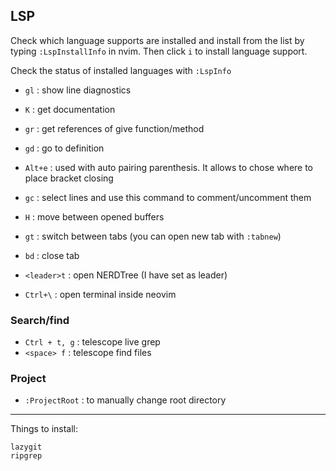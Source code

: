 ## LSP

Check which language supports are installed and install from the list by typing `:LspInstallInfo` in nvim.
Then click `i` to install language support.

Check the status of installed languages with `:LspInfo`

- `gl`    : show line diagnostics
- `K`     : get documentation
- `gr`    : get references of give function/method
- `gd`    : go to definition

- `Alt+e`     : used with auto pairing parenthesis. It allows to chose where to place bracket closing
- `gc`    : select lines and use this command to comment/uncomment them

- `H`     : move between opened buffers
- `gt`    : switch between tabs (you can open new tab with `:tabnew`)
- `bd`    : close tab

- `<leader>t`     : open NERDTree (I have <space> set as leader)
- `Ctrl+\`           : open terminal inside neovim

### Search/find

- `Ctrl + t, g`   : telescope live grep
- `<space> f`     : telescope find files

### Project

- `:ProjectRoot`  : to manually change root directory

----------

Things to install:

```
lazygit
ripgrep
```
